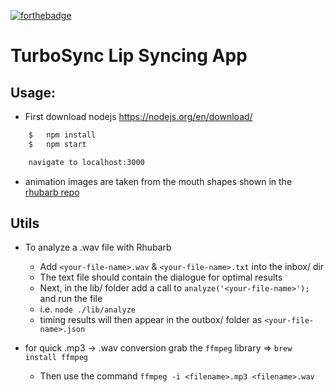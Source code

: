 [![forthebadge](https://forthebadge.com/images/badges/works-on-my-machine.svg)](https://forthebadge.com)

# TurboSync Lip Syncing App


## Usage:

- First download nodejs https://nodejs.org/en/download/

```bash
    $   npm install
    $   npm start

    navigate to localhost:3000
```

- animation images are taken from the mouth shapes shown in the [rhubarb repo](https://github.com/DanielSWolf/rhubarb-lip-sync#json)


## Utils

- To analyze a .wav file with Rhubarb
    - Add `<your-file-name>.wav` & `<your-file-name>.txt` into the inbox/ dir
    - The text file should contain the dialogue for optimal results
    - Next, in the lib/ folder add a call to `analyze('<your-file-name>');` and run the file
    - i.e. `node ./lib/analyze`
    - timing results will then appear in the outbox/ folder as `<your-file-name>.json`

- for quick .mp3 -> .wav conversion grab the `ffmpeg` library => `brew install ffmpeg`
    - Then use the command `ffmpeg -i <filename>.mp3 <filename>.wav`
